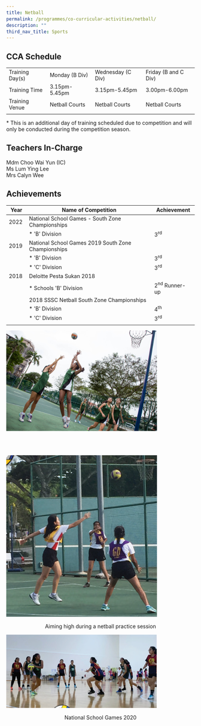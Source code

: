 ```yaml
---
title: Netball
permalink: /programmes/co-curricular-activities/netball/
description: ""
third_nav_title: Sports
---
```

CCA Schedule
------------

| | | | |
| --- | --- | --- | --- | 
| Training Day(s) | Monday (B Div) | Wednesday (C Div) | Friday (B and C Div) |  
| Training Time | 3.15pm-5.45pm | 3.15pm-5.45pm | 3.00pm-6.00pm |  
| Training Venue | Netball Courts | Netball Courts | Netball Courts |  
| | | | |

\* This is an additional day of training scheduled due to competition and will only be conducted during the competition season.  

Teachers In-Charge
------------------

Mdm Choo Wai Yun (IC)
<br>
Ms Lum Ying Lee
<br>
Mrs Calyn Wee

Achievements
------------

| Year | Name of Competition | Achievement |
| --- | --- | --- |
| 2022  | National School Games - South Zone Championships  |   |
|   | *   'B' Division  | 3<sup>rd</sup> |
| 2019 | National School Games 2019 South Zone Championships |   |
|   | *   'B' Division  | 3<sup>rd</sup> |
|   | *   'C' Division | 3<sup>rd</sup>  |
| 2018 | Deloitte Pesta Sukan 2018  |   |
|   | *   Schools 'B' Division  | 2<sup>nd</sup> Runner-up  |
|   | 2018 SSSC Netball South Zone Championships  |   |
|   | *   'B' Division  | 4<sup>th</sup> |
|   | *   'C' Division | 3<sup>rd</sup> |
| | | |

<img style="width:80%" src="/images/netball2.jpg"/>

<br><br>

<img style="width:80%" src="/images/Netball%20-%20Practice.bmp"/>

<p align="center">Aiming high during a netball practice session</p>

<img style="width:80%" src="/images/Netball%20-%20NSG.bmp"/>

<p align="center">National School Games 2020</p>